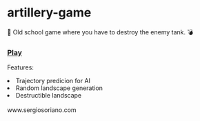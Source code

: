 # artillery-game

:gun: Old school game where you have to destroy the enemy tank. :bomb:

### [Play](https://sergiss.github.io/artillery-game/)

Features:

<ur>
  <li>Trajectory predicion for AI</li>
  <li>Random landscape generation</li>
  <li>Destructible landscape</li>
</ur>
</br>
www.sergiosoriano.com
